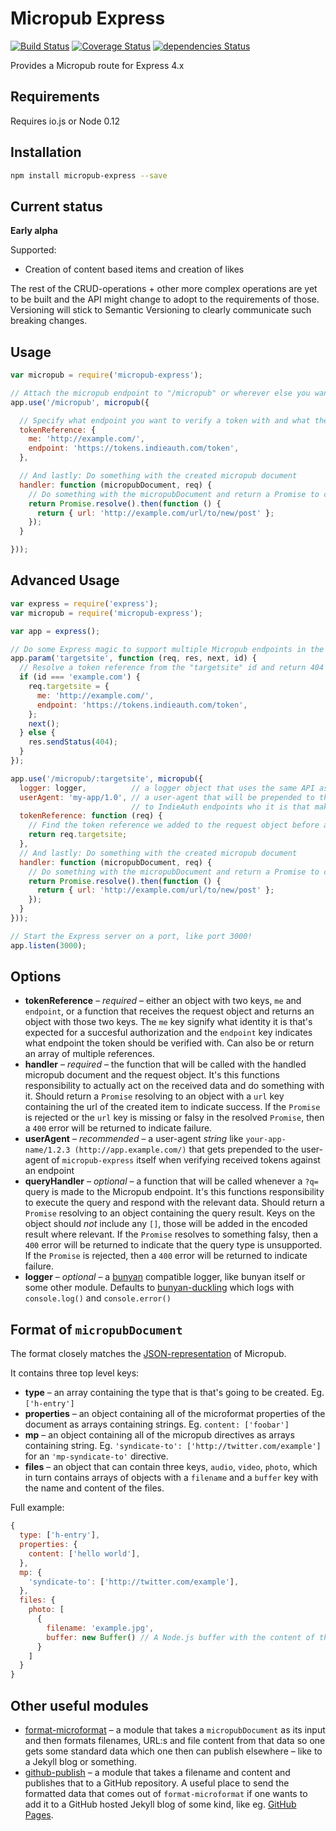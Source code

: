 # Micropub Express

[![Build Status](https://travis-ci.org/voxpelli/node-micropub-express.svg?branch=master)](https://travis-ci.org/voxpelli/node-micropub-express)
[![Coverage Status](https://coveralls.io/repos/voxpelli/node-micropub-express/badge.svg)](https://coveralls.io/r/voxpelli/node-micropub-express)
[![dependencies Status](https://david-dm.org/voxpelli/node-micropub-express/status.svg)](https://david-dm.org/voxpelli/node-micropub-express)

Provides a Micropub route for Express 4.x

## Requirements

Requires io.js or Node 0.12

## Installation

```bash
npm install micropub-express --save
```

## Current status

**Early alpha**

Supported:

* Creation of content based items and creation of likes

The rest of the CRUD-operations + other more complex operations are yet to be built and the API might change to adopt to the requirements of those. Versioning will stick to Semantic Versioning to clearly communicate such breaking changes.

## Usage

```javascript
var micropub = require('micropub-express');

// Attach the micropub endpoint to "/micropub" or wherever else you want
app.use('/micropub', micropub({

  // Specify what endpoint you want to verify a token with and what the expected identity returned is
  tokenReference: {
    me: 'http://example.com/',
    endpoint: 'https://tokens.indieauth.com/token',
  },

  // And lastly: Do something with the created micropub document
  handler: function (micropubDocument, req) {
    // Do something with the micropubDocument and return a Promise to communicate status of the handling
    return Promise.resolve().then(function () {
      return { url: 'http://example.com/url/to/new/post' };
    });
  }

}));
```

## Advanced Usage

```javascript
var express = require('express');
var micropub = require('micropub-express');

var app = express();

// Do some Express magic to support multiple Micropub endpoints in the same application
app.param('targetsite', function (req, res, next, id) {
  // Resolve a token reference from the "targetsite" id and return 404 if you find no match
  if (id === 'example.com') {
    req.targetsite = {
      me: 'http://example.com/',
      endpoint: 'https://tokens.indieauth.com/token',
    };
    next();
  } else {
    res.sendStatus(404);
  }
});

app.use('/micropub/:targetsite', micropub({
  logger: logger,          // a logger object that uses the same API as the bunyan module
  userAgent: 'my-app/1.0', // a user-agent that will be prepended to the module's own user-agent to indicate
                           // to IndieAuth endpoints who it is that makes the verification requests
  tokenReference: function (req) {
    // Find the token reference we added to the request object before and return it
    return req.targetsite;
  },
  // And lastly: Do something with the created micropub document
  handler: function (micropubDocument, req) {
    // Do something with the micropubDocument and return a Promise to communicate status of the handling
    return Promise.resolve().then(function () {
      return { url: 'http://example.com/url/to/new/post' };
    });
  }
}));

// Start the Express server on a port, like port 3000!
app.listen(3000);
```

## Options

* **tokenReference** – *required* – either an object with two keys, `me` and `endpoint`, or a function that receives the request object and returns an object with those two keys. The `me` key signify what identity it is that's expected for a succesful authorization and the `endpoint` key indicates what endpoint the token should be verified with. Can also be or return an array of multiple references.
* **handler** – *required* – the function that will be called with the handled micropub document and the request object. It's this functions responsibility to actually act on the received data and do something with it. Should return a `Promise` resolving to an object with a `url` key containing the url of the created item to indicate success. If the `Promise` is rejected or the `url` key is missing or falsy in the resolved `Promise`, then a `400` error will be returned to indicate failure.
* **userAgent** – *recommended* – a user-agent *string* like `your-app-name/1.2.3 (http://app.example.com/)` that gets prepended to the user-agent of `micropub-express` itself when verifying received tokens against an endpoint
* **queryHandler** – *optional* – a function that will be called whenever a `?q=` query is made to the Micropub endpoint. It's this functions responsibility to execute the query and respond with the relevant data. Should return a `Promise` resolving to an object containing the query result. Keys on the object should _not_ include any `[]`, those will be added in the encoded result where relevant. If the `Promise` resolves to something falsy, then a `400` error will be returned to indicate that the query type is unsupported. If the `Promise` is rejected, then a `400` error will be returned to indicate failure.
* **logger** – *optional* – a [bunyan](https://github.com/trentm/node-bunyan) compatible logger, like bunyan itself or some other module. Defaults to [bunyan-duckling](https://github.com/bloglovin/node-bunyan-duckling) which logs with `console.log()` and `console.error()`

## Format of `micropubDocument`

The format closely matches the [JSON-representation](http://indiewebcamp.com/Micropub#JSON_Syntax) of Micropub.

It contains three top level keys:

* **type** – an array containing the type that is that's going to be created. Eg. `['h-entry']`
* **properties** – an object containing all of the microformat properties of the document as arrays containing strings. Eg. `content: ['foobar']`
* **mp** – an object containing all of the micropub directives as arrays containing string. Eg. `'syndicate-to': ['http://twitter.com/example']` for an `'mp-syndicate-to'` directive.
* **files** – an object that can contain three keys, `audio`, `video`, `photo`, which in turn contains arrays of objects with a `filename` and a `buffer` key with the name and content of the files.

Full example:

```javascript
{
  type: ['h-entry'],
  properties: {
    content: ['hello world'],
  },
  mp: {
    'syndicate-to': ['http://twitter.com/example'],
  },
  files: {
    photo: [
      {
        filename: 'example.jpg',
        buffer: new Buffer() // A Node.js buffer with the content of the file.
      }
    ]
  }
}
```

## Other useful modules

* [format-microformat](https://github.com/voxpelli/node-format-microformat) – a module that takes a `micropubDocument` as its input and then formats filenames, URL:s and file content from that data so one gets some standard data which one then can publish elsewhere – like to a Jekyll blog or something.
* [github-publish](https://github.com/voxpelli/node-github-publish) – a module that takes a filename and content and publishes that to a GitHub repository. A useful place to send the formatted data that comes out of `format-microformat` if one wants to add it to a GitHub hosted Jekyll blog of some kind, like eg. [GitHub Pages](https://pages.github.com/).
